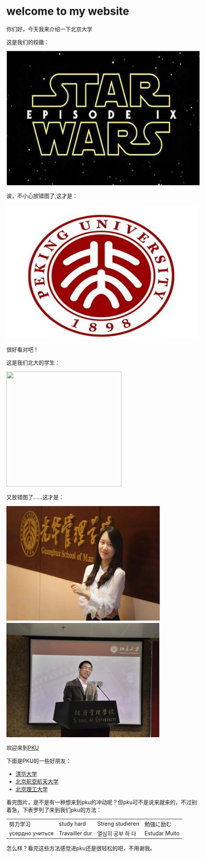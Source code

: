 <html lang="zh-cn">
  <head>
    <meta charset="utf-8"/>
    <link href="test.css" rel="stylesheet" type="text/css"/>
  </head>
<body>
  <div>  
    <h1>welcome to my website</h1>
    <p>你们好，今天我来介绍一下北京大学</p>
    <p>这是我们的校徽：</p>
    <img src="微信截图_20201008195136.png" width="600" height="350" />
    <p>诶，不小心放错图了,这才是：</p>
    <img src="微信截图_20201008194154.png" width="500" height="350" />
    <p>很好看对吧！</p>
    <p>这是我们北大的学生：</p>
    <img src="微信截图_20201003165904.png" width="300" height="300" />
    <p>又放错图了......这才是：</p>
    <img src="微信截图_20201008194019.png" width="400" height="300" />
    <img src="微信截图_20201008194443.png" width="400" height="300" />
  </div>
    <p id="para1">欢迎来到<a href="https://www.pku.edu.cn/">PKU</a><p>
    <p id="para2">下面是PKU的一些好朋友：<p>
  <ul>
    <li><a href="https://www.tsinghua.edu.cn/">清华大学</a></li>
    <li><a href="https://www.buaa.edu.cn/">北京航空航天大学</a></li>
    <li><a href="http://www.bit.edu.cn/">北京理工大学</a></li>
  </ul>
  <p >看完图片，是不是有一种想来到pku的冲动呢？但pku可不是说来就来的，不过别着急，下表罗列了来到我们pku的方法：<p>
  <table>
    <tr>
      <td>努力学习</td>
      <td>study hard</td>
      <td>Streng studieren</td>
      <td>勉強に励む</td>
    </tr>
    <tr>
      <td>усердно учиться  </td>
      <td>Travailler dur</td>
      <td>열심히 공부 하 다</td>
      <td>Estudar Muito</td>
    </tr>
  </table>
  <p>怎么样？看完这些方法感觉进pku还是很轻松的吧，不用谢我。</p>
  


